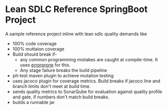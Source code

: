# Lean SDLC Reference SpringBoot Project

A sample reference project inline with lean sdlc quality demands like
-	100% code coverage
-	100% muttaion coverage
-	Build should break if-
	-	any common programming mistakes are caught at compile-time. It uses [errorprone](https://github.com/google/error-prone/) for this.
	-	Any stage failure breaks the build pipeline	
-	pit-test maven plugin to achieve mutation testing
-	uses jacoco plugin for coverage metrics. Build breaks if jacoco line and branch limits don't meet at build time.
-	sends quality metrics to SonarQube for evaluation against quality profile and gate, if numbers don't match build breaks.
-	builds a runnable jar
